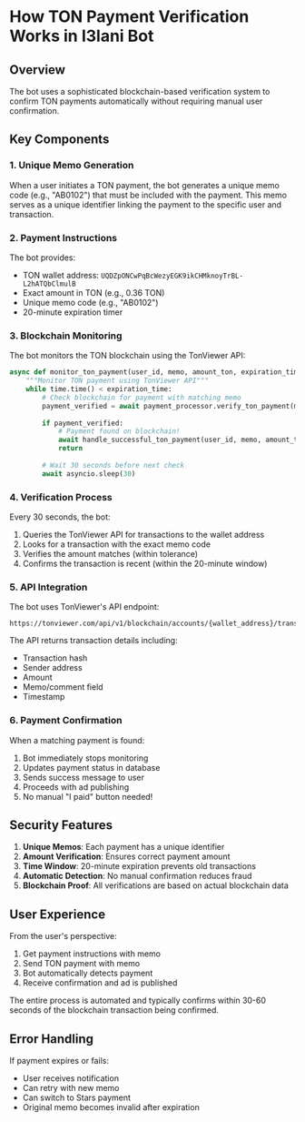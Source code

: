 # How TON Payment Verification Works in I3lani Bot

## Overview
The bot uses a sophisticated blockchain-based verification system to confirm TON payments automatically without requiring manual user confirmation.

## Key Components

### 1. **Unique Memo Generation**
When a user initiates a TON payment, the bot generates a unique memo code (e.g., "AB0102") that must be included with the payment. This memo serves as a unique identifier linking the payment to the specific user and transaction.

### 2. **Payment Instructions**
The bot provides:
- TON wallet address: `UQDZpONCwPqBcWezyEGK9ikCHMknoyTrBL-L2hATQbClmulB`
- Exact amount in TON (e.g., 0.36 TON)
- Unique memo code (e.g., "AB0102")
- 20-minute expiration timer

### 3. **Blockchain Monitoring**
The bot monitors the TON blockchain using the TonViewer API:
```python
async def monitor_ton_payment(user_id, memo, amount_ton, expiration_time, state):
    """Monitor TON payment using TonViewer API"""
    while time.time() < expiration_time:
        # Check blockchain for payment with matching memo
        payment_verified = await payment_processor.verify_ton_payment(memo, amount_ton)
        
        if payment_verified:
            # Payment found on blockchain!
            await handle_successful_ton_payment(user_id, memo, amount_ton, state)
            return
        
        # Wait 30 seconds before next check
        await asyncio.sleep(30)
```

### 4. **Verification Process**
Every 30 seconds, the bot:
1. Queries the TonViewer API for transactions to the wallet address
2. Looks for a transaction with the exact memo code
3. Verifies the amount matches (within tolerance)
4. Confirms the transaction is recent (within the 20-minute window)

### 5. **API Integration**
The bot uses TonViewer's API endpoint:
```
https://tonviewer.com/api/v1/blockchain/accounts/{wallet_address}/transactions
```

The API returns transaction details including:
- Transaction hash
- Sender address
- Amount
- Memo/comment field
- Timestamp

### 6. **Payment Confirmation**
When a matching payment is found:
1. Bot immediately stops monitoring
2. Updates payment status in database
3. Sends success message to user
4. Proceeds with ad publishing
5. No manual "I paid" button needed!

## Security Features

1. **Unique Memos**: Each payment has a unique identifier
2. **Amount Verification**: Ensures correct payment amount
3. **Time Window**: 20-minute expiration prevents old transactions
4. **Automatic Detection**: No manual confirmation reduces fraud
5. **Blockchain Proof**: All verifications are based on actual blockchain data

## User Experience

From the user's perspective:
1. Get payment instructions with memo
2. Send TON payment with memo
3. Bot automatically detects payment
4. Receive confirmation and ad is published

The entire process is automated and typically confirms within 30-60 seconds of the blockchain transaction being confirmed.

## Error Handling

If payment expires or fails:
- User receives notification
- Can retry with new memo
- Can switch to Stars payment
- Original memo becomes invalid after expiration